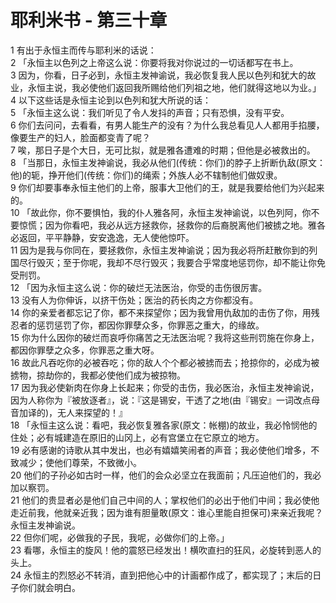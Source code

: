 # 耶利米书 - 第三十章
  
 1 有出于永恒主而传与耶利米的话说：  
 2 「永恒主以色列之上帝这么说：你要将我对你说过的一切话都写在书上。  
 3 因为，你看，日子必到，永恒主发神谕说，我必恢复我人民以色列和犹大的故业，永恒主说，我必使他们返回我所赐给他们列祖之地，他们就得这地以为业。」  
 4 以下这些话是永恒主论到以色列和犹大所说的话：  
 5 「永恒主这么说：我们听见了令人发抖的声音；只有恐惧，没有平安。  
 6 你们去问问，去看看，有男人能生产的没有？为什么我总看见人人都用手掐腰，像要生产的妇人，脸面都变青了呢？  
 7 唉，那日子是个大日，无可比拟，就是雅各遭难的时期；但他是必被救出的。  
 8 「当那日，永恒主发神谕说，我必从他们(传统：你们)的脖子上折断仇敌(原文：他)的轭，挣开他们(传统：你们)的绳索；外族人必不辖制他们做奴隶。  
 9 你们却要事奉永恒主他们的上帝，服事大卫他们的王，就是我要给他们为兴起来的。  
 10 「故此你，你不要惧怕，我的仆人雅各阿，永恒主发神谕说，以色列阿，你不要惊慌；因为你看吧，我必从远方拯救你，拯救你的后裔脱离他们被掳之地。雅各必返回，平平静静，安安逸逸，无人使他惊吓。  
 11 因为是我与你同在，要拯救你，永恒主发神谕说；因为我必将所赶散你到的列国尽行毁灭；至于你呢，我却不尽行毁灭；我要合乎常度地惩罚你，却不能让你免受刑罚。  
 12 「因为永恒主这么说：你的破烂无法医治，你受的击伤很厉害。  
 13 没有人为你伸诉，以挤干伤处；医治的药长肉之方你都没有。  
 14 你的亲爱者都忘记了你，都不来探望你；因为我曾用仇敌加的击伤了你，用残忍者的惩罚惩罚了你，都因你罪孽众多，你罪恶之重大，的缘故。  
 15 你为什么因你的破烂而哀呼你痛苦之无法医治呢？我将这些刑罚施在你身上，都因你罪孽之众多，你罪恶之重大呀。  
 16 故此凡吞吃你的必被吞吃；你的敌人个个都必被掳而去；抢掠你的，必成为被掳物，掠劫你的，我都必使他们成为被掠物。  
 17 因为我必使新肉在你身上长起来；你受的击伤，我必医治，永恒主发神谕说，因为人称你为『被放逐者』，说：『这是锡安，干透了之地(由『锡安』一词改点母音加译的)，无人来探望的！』  
 18 「永恒主这么说：看吧，我必恢复雅各家(原文：帐棚)的故业，我必怜悯他的住处；必有城建造在原旧的山冈上，必有宫堡立在它原立的地方。  
 19 必有感谢的诗歌从其中发出，也必有嬉嬉笑闹者的声音；我必使他们增多，不致减少；使他们尊荣，不致微小。  
 20 他们的子孙必如古时一样，他们的会众必坚立在我面前；凡压迫他们的，我必加以察罚。  
 21 他们的贵显者必是他们自己中间的人；掌权他们的必出于他们中间；我必使他走近前我，他就亲近我；因为谁有胆量敢(原文：谁心里能自担保可)来亲近我呢？永恒主发神谕说。  
 22 但你们呢，必做我的子民，我呢，必做你们的上帝。」  
 23 看哪，永恒主的旋风！他的震怒已经发出！横吹直扫的狂风，必旋转到恶人的头上。  
 24 永恒主的烈怒必不转消，直到把他心中的计画都作成了，都实现了；末后的日子你们就会明白。